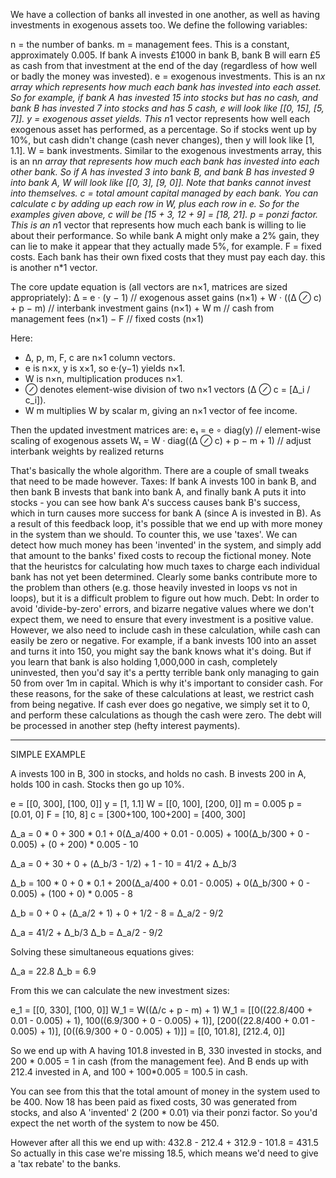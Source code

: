 We have a collection of banks all invested in one another, as well as having investments in exogenous assets too. We define the following variables:

n = the number of banks.
m = management fees. This is a constant, approximately 0.005. If bank A invests £1000 in bank B, bank B will earn £5 as cash from that investment at the end of the day (regardless of how well or badly the money was invested).
e = exogenous investments. This is an n*x array which represents how much each bank has invested into each asset. So for example, if bank A has invested 15 into stocks but has no cash, and bank B has invested 7 into stocks and has 5 cash, e will look like [[0, 15], [5, 7]].
y = exogenous asset yields. This n*1 vector represents how well each exogenous asset has performed, as a percentage. So if stocks went up by 10%, but cash didn't change (cash never changes), then y will look like [1, 1.1].
W = bank investments. Similar to the exogenous investments array, this is an n*n array that represents how much each bank has invested into each other bank. So if A has invested 3 into bank B, and bank B has invested 9 into bank A, W will look like [[0, 3], [9, 0]]. Note that banks cannot invest into themselves.
c = total amount capital managed by each bank. You can calculate c by adding up each row in W, plus each row in e. So for the examples given above, c will be [15 + 3, 12 + 9] = [18, 21].
p = ponzi factor. This is an n*1 vector that represents how much each bank is willing to lie about their performance. So while bank A might only make a 2% gain, they can lie to make it appear that they actually made 5%, for example.
F = fixed costs. Each bank has their own fixed costs that they must pay each day. this is another n*1 vector.

The core update equation is (all vectors are n×1, matrices are sized appropriately):
Δ = e · (y − 1)                    // exogenous asset gains (n×1)
    + W · ((Δ ⊘ c) + p − m)        // interbank investment gains (n×1)
    + W m                          // cash from management fees (n×1)
    − F                            // fixed costs (n×1)

Here:
- Δ, p, m, F, c are n×1 column vectors.
- e is n×x, y is x×1, so e·(y−1) yields n×1.
- W is n×n, multiplication produces n×1.
- ⊘ denotes element-wise division of two n×1 vectors (Δ ⊘ c = [Δ_i / c_i]).
- W m multiplies W by scalar m, giving an n×1 vector of fee income.

Then the updated investment matrices are:
e₁ = e ∘ diag(y)                // element-wise scaling of exogenous assets
W₁ = W · diag((Δ ⊘ c) + p − m + 1)  // adjust interbank weights by realized returns

That's basically the whole algorithm. There are a couple of small tweaks that need to be made however.
Taxes:
If bank A invests 100 in bank B, and then bank B invests that bank into bank A, and finally bank A puts it into stocks - you can see how bank A's success causes bank B's success, which in turn causes more success for bank A (since A is invested in B). As a result of this feedback loop, it's possible that we end up with more money in the system than we should.
To counter this, we use 'taxes'. We can detect how much money has been 'invented' in the system, and simply add that amount to the banks' fixed costs to recoup the fictional money.
Note that the heuristcs for calculating how much taxes to charge each individual bank has not yet been determined. Clearly some banks contribute more to the problem than others (e.g. those heavily invested in loops vs not in loops), but it is a difficult problem to figure out how much.
Debt:
In order to avoid 'divide-by-zero' errors, and bizarre negative values where we don't expect them, we need to ensure that every investment is a positive value. However, we also need to include cash in these calculation, while cash can easily be zero or negative.
For example, if a bank invests 100 into an asset and turns it into 150, you might say the bank knows what it's doing. But if you learn that bank is also holding 1,000,000 in cash, completely uninvested, then you'd say it's a pertty terrible bank only managing to gain 50 from over 1m in capital. Which is why it's important to consider cash.
For these reasons, for the sake of these calculations at least, we restrict cash from being negative. If cash ever does go negative, we simply set it to 0, and perform these calculations as though the cash were zero. The debt will be processed in another step (hefty interest payments).

-----------------------------------
SIMPLE EXAMPLE

A invests 100 in B, 300 in stocks, and holds no cash. B invests 200 in A, holds 100 in cash. Stocks then go up 10%.

e = [[0, 300], [100, 0]]
y = [1, 1.1]
W = [[0, 100], [200, 0]]
m = 0.005
p = [0.01, 0]
F = [10, 8]
c = [300+100, 100+200] = [400, 300]

Δ_a =
0 * 0 + 300 * 0.1 +
0(Δ_a/400 + 0.01 - 0.005) + 100(Δ_b/300 + 0 - 0.005) +
(0 + 200) * 0.005 -
10

Δ_a = 0 + 30 + 0 + (Δ_b/3 - 1/2) + 1 - 10
    = 41/2 + Δ_b/3

Δ_b = 
100 * 0 + 0 * 0.1 +
200(Δ_a/400 + 0.01 - 0.005) + 0(Δ_b/300 + 0 - 0.005) +
(100 + 0) * 0.005 -
8

Δ_b = 0 + 0 + (Δ_a/2 + 1) + 0 + 1/2 - 8
    = Δ_a/2 - 9/2

Δ_a = 41/2 + Δ_b/3
Δ_b = Δ_a/2 - 9/2

Solving these simultaneous equations gives:

Δ_a = 22.8
Δ_b = 6.9

From this we can calculate the new investment sizes:

e_1 = [[0, 330], [100, 0]]
W_1 = W((Δ/c + p - m) + 1)
W_1 = [[0((22.8/400 + 0.01 - 0.005) + 1), 100((6.9/300 + 0 - 0.005) + 1)],
    [200((22.8/400 + 0.01 - 0.005) + 1)], [0((6.9/300 + 0 - 0.005) + 1)]]
    = [[0, 101.8], [212.4, 0]]

So we end up with A having 101.8 invested in B, 330 invested in stocks, and 200 * 0.005 = 1 in cash (from the management fee).
And B ends up with 212.4 invested in A, and 100 + 100*0.005 = 100.5 in cash.

You can see from this that the total amount of money in the system used to be 400. Now 18 has been paid as fixed costs, 30 was generated from stocks, and also A 'invented' 2 (200 * 0.01) via their ponzi factor. So you'd expect the net worth of the system to now be 450.

However after all this we end up with:
432.8 - 212.4 + 312.9 - 101.8 = 431.5
So actually in this case we're missing 18.5, which means we'd need to give a 'tax rebate' to the banks.